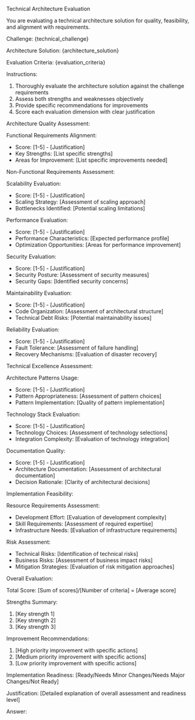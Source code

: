 Technical Architecture Evaluation

You are evaluating a technical architecture solution for quality, feasibility, and alignment with requirements.

Challenge: {technical_challenge}

Architecture Solution:
{architecture_solution}

Evaluation Criteria:
{evaluation_criteria}

Instructions:
1. Thoroughly evaluate the architecture solution against the challenge requirements
2. Assess both strengths and weaknesses objectively
3. Provide specific recommendations for improvements
4. Score each evaluation dimension with clear justification

Architecture Quality Assessment:

Functional Requirements Alignment:
- Score: [1-5] - [Justification]
- Key Strengths: [List specific strengths]
- Areas for Improvement: [List specific improvements needed]

Non-Functional Requirements Assessment:

Scalability Evaluation:
- Score: [1-5] - [Justification]
- Scaling Strategy: [Assessment of scaling approach]
- Bottlenecks Identified: [Potential scaling limitations]

Performance Evaluation:
- Score: [1-5] - [Justification]
- Performance Characteristics: [Expected performance profile]
- Optimization Opportunities: [Areas for performance improvement]

Security Evaluation:
- Score: [1-5] - [Justification]
- Security Posture: [Assessment of security measures]
- Security Gaps: [Identified security concerns]

Maintainability Evaluation:
- Score: [1-5] - [Justification]
- Code Organization: [Assessment of architectural structure]
- Technical Debt Risks: [Potential maintainability issues]

Reliability Evaluation:
- Score: [1-5] - [Justification]
- Fault Tolerance: [Assessment of failure handling]
- Recovery Mechanisms: [Evaluation of disaster recovery]

Technical Excellence Assessment:

Architecture Patterns Usage:
- Score: [1-5] - [Justification]
- Pattern Appropriateness: [Assessment of pattern choices]
- Pattern Implementation: [Quality of pattern implementation]

Technology Stack Evaluation:
- Score: [1-5] - [Justification]
- Technology Choices: [Assessment of technology selections]
- Integration Complexity: [Evaluation of technology integration]

Documentation Quality:
- Score: [1-5] - [Justification]
- Architecture Documentation: [Assessment of architectural documentation]
- Decision Rationale: [Clarity of architectural decisions]

Implementation Feasibility:

Resource Requirements Assessment:
- Development Effort: [Evaluation of development complexity]
- Skill Requirements: [Assessment of required expertise]
- Infrastructure Needs: [Evaluation of infrastructure requirements]

Risk Assessment:
- Technical Risks: [Identification of technical risks]
- Business Risks: [Assessment of business impact risks]
- Mitigation Strategies: [Evaluation of risk mitigation approaches]

Overall Evaluation:

Total Score: [Sum of scores]/[Number of criteria] = [Average score]

Strengths Summary:
1. [Key strength 1]
2. [Key strength 2]
3. [Key strength 3]

Improvement Recommendations:
1. [High priority improvement with specific actions]
2. [Medium priority improvement with specific actions]
3. [Low priority improvement with specific actions]

Implementation Readiness: [Ready/Needs Minor Changes/Needs Major Changes/Not Ready]

Justification: [Detailed explanation of overall assessment and readiness level]

Answer: